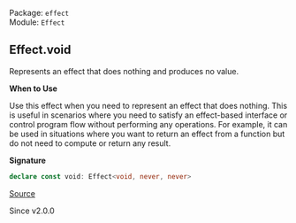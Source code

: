 Package: `effect`<br />
Module: `Effect`<br />

## Effect.void

Represents an effect that does nothing and produces no value.

**When to Use**

Use this effect when you need to represent an effect that does nothing.
This is useful in scenarios where you need to satisfy an effect-based
interface or control program flow without performing any operations. For
example, it can be used in situations where you want to return an effect
from a function but do not need to compute or return any result.

**Signature**

```ts
declare const void: Effect<void, never, never>
```

[Source](https://github.com/Effect-TS/effect/tree/main/packages/effect/src/Effect.ts#L3345)

Since v2.0.0